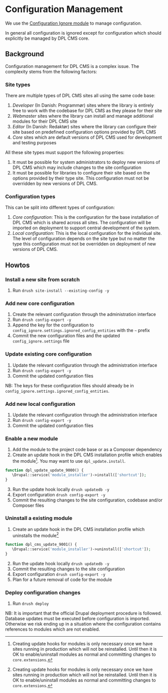# Configuration Management

We use the [Configuration Ignore module](architecture/adr-001-configuration-management.md)
to manage configuration.

In general all configuration is ignored except for configuration which should
explicitly be managed by DPL CMS core.

## Background

Configuration management for DPL CMS is a complex issue. The complexity stems
from the following factors:

### Site types

There are multiple types of DPL CMS sites all using the same code base:

1. *Developer* (In Danish: Programmør) sites where the library is entirely free
   to work with the codebase for DPL CMS as they please for their site
2. *Webmaster* sites where the library can install and
   manage additional modules for their DPL CMS site
3. *Editor* (In Danish: Redaktør) sites where the library can configure their
   site based on predefined configuration options provided by DPL CMS
4. *Core* sites which are default versions of DPL CMS used for development and
   testing purposes

All these site types must support the following properties:

1. It must be possible for system administrators to deploy new versions of
   DPL CMS which may include changes to the site configuration
2. It must be possible for libraries to configure their site based on the
   options provided by their type site. This configuration must not be
   overridden by new versions of DPL CMS.

### Configuration types

This can be split into different types of configuration:

1. *Core configuration*: This is the configuration for the base installation of
   DPL CMS which is shared across all sites. The configuration will be imported
   on deployment to support central development of the system.
2. *Local configuration*: This is the local configuration for the individual
   site. The level of configuration depends on the site type but no matter the
   type this configuration must not be overridden on deployment of new versions
   of DPL CMS.

## Howtos

### Install a new site from scratch

1. Run `drush site-install --existing-config -y`

### Add new core configuration

1. Create the relevant configuration through the administration interface
2. Run `drush config-export -y`
3. Append the key for the configuration to
   `config_ignore.settings.ignored_config_entities` with the `~` prefix
4. Commit the new configuration files and the updated `config_ignore.settings`
   file

### Update existing core configuration

1. Update the relevant configuration through the administration interface
2. Run `drush config-export -y`
3. Commit the updated configuration files

NB: The keys for these configuration files should already be in
`config_ignore.settings.ignored_config_entities`.

### Add new local configuration

1. Update the relevant configuration through the administration interface
2. Run `drush config-export -y`
3. Commit the updated configuration files

### Enable a new module

<!-- markdownlint-disable ol-prefix -->
1. Add the module to the project code base or as a Composer dependency
2. Create an update hook in the DPL CMS installation profile which enables the
   module[^1]. You may want to use `dpl_update.install`.

```php
function dpl_update_update_9000() {
   \Drupal::service('module_installer')->install(['shortcut']);
}
```

3. Run the update hook locally `drush updatedb -y`
4. Export configuration `drush config-export -y`
5. Commit the resulting changes to the site configuration, codebase and/or
   Composer files

### Uninstall a existing module

1. Create an update hook in the DPL CMS installation profile which uninstalls
   the module[^1]

```php
function dpl_cms_update_9001() {
   \Drupal::service('module_installer')->uninstall(['shortcut']);
}
```

2. Run the update hook locally `drush updatedb -y`
3. Commit the resulting changes to the site configuration
4. Export configuration `drush config-export -y`
5. Plan for a future removal of code for the module
<!-- markdownlint-enable ol-prefix -->

### Deploy configuration changes

1. Run `drush deploy`

NB: It is important that the official Drupal deployment procedure is followed.
Database updates must be executed before configuration is imported. Otherwise
we risk ending up in a situation where the configuration contains references
to modules which are not enabled.

[^1]: Creating update hooks for modules is only necessary once we have sites
running in production which will not be reinstalled. Until then it is OK to
enable/uninstall modules as normal and committing changes to `core.extensions`.
